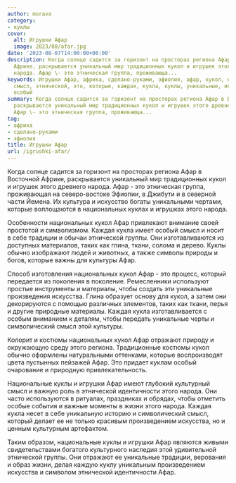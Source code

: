 ```yaml
---
author: morava
category:
- куклы
cover:
  alt: Игрушки Афар
  image: 2023/08/afar.jpg
date: '2023-08-07T14:00:00+00:00'
description: Когда солнце садится за горизонт на просторах региона Афар в Восточной
  Африке, раскрывается уникальный мир традиционных кукол и игрушек этого древнего
  народа. Афар \- это этническая группа, проживающа...
keywords: Игрушки Афар, африка, сделано-руками, эфиопия, афар, кукол, народа, национальных,
  смысл, этнической, это, которые, каждая, кукла, куклы, уникальные, искусства, региона,
  особый
summary: Когда солнце садится за горизонт на просторах региона Афар в Восточной Африке,
  раскрывается уникальный мир традиционных кукол и игрушек этого древнего народа.
  Афар \- это этническая группа, проживающа...
tag:
- африка
- сделано-руками
- эфиопия
title: Игрушки Афар
url: /igrushki-afar/
---
```


Когда солнце садится за горизонт на просторах региона Афар в Восточной Африке, раскрывается уникальный мир традиционных кукол и игрушек этого древнего народа. Афар \- это этническая группа, проживающая на северо-востоке Эфиопии, в Джибути и в северной части Йемена. Их культура и искусство богаты уникальными чертами, которые воплощаются в национальных куклах и игрушках этого народа.

Особенности национальных кукол Афар привлекают внимание своей простотой и символизмом. Каждая кукла имеет особый смысл и носит в себе традиции и обычаи этнической группы. Они изготавливаются из доступных материалов, таких как глина, ткани, солома и дерево. Куклы обычно изображают людей и животных, а также символы природы и богов, которые важны для культуры Афар.

Способ изготовления национальных кукол Афар \- это процесс, который передается из поколения в поколение. Ремесленники используют простые инструменты и материалы, чтобы создать эти уникальные произведения искусства. Глина образует основу для кукол, а затем они декорируются с помощью различных элементов, таких как ткани, перья и другие природные материалы. Каждая кукла изготавливается с особым вниманием к деталям, чтобы передать уникальные черты и символический смысл этой культуры.

Колорит и костюмы национальных кукол Афар отражают природу и окружающую среду этого региона. Традиционные костюмы кукол обычно оформлены натуральными оттенками, которые воспроизводят цвета пустынных пейзажей Афар. Это придает куклам особый очарование и природную привлекательность.

Национальные куклы и игрушки Афар имеют глубокий культурный смысл и важную роль в этнической идентичности этого народа. Они часто используются в ритуалах, праздниках и обрядах, чтобы отметить особые события и важные моменты в жизни этого народа. Каждая кукла несет в себе уникальную историю и символический смысл, который делает ее не только красивым произведением искусства, но и ценным культурным артефактом.

Таким образом, национальные куклы и игрушки Афар являются живыми свидетельствами богатого культурного наследия этой удивительной этнической группы. Они отражают ее уникальные традиции, верования и образ жизни, делая каждую куклу уникальным произведением искусства и символом этнической идентичности Афар.